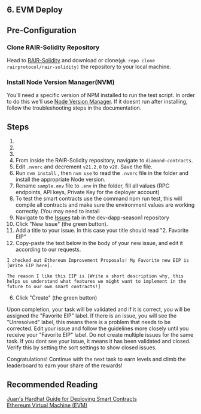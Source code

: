 ## 6. EVM Deploy

## Pre-Configuration
### Clone RAIR-Solidity Repository
Head to [RAIR-Solidity](https://github.com/rairprotocol/rair-solidity) and download or clone(```gh repo clone rairprotocol/rair-solidity)``` the repository to your local machine. 
### Install Node Version Manager(NVM)
You'll need a specific version of NPM installed to run the test script. In order to do this we'll use [Node Version Manager](https://github.com/nvm-sh/nvm?tab=readme-ov-file#installing-and-updating). If it doesnt run after installing, follow the troubleshooting steps in the documentation.

## Steps
1. 
2. 
3. 
4. From inside the RAIR-Solidity repository, navigate to ```diamond-contracts```.
5. Edit ```.nvmrc``` and decrement ```v21.2.0``` to ```v20```. Save the file.
6. Run ```nvm install``` , then ```nvm use``` to read the ```.nvmrc``` file in the folder and install the appropriate Node version.
7. Rename ```sample.env``` file to ```.env``` in the folder, fill all values (RPC endpoints, API keys, Private Key for the deployer account)
8. To test the smart contracts use the command npm run test, this will compile all contracts and make sure the environment values are working correctly. (You may need to install 
9. Navigate to the [Issues](https://github.com/rairprotocol/dev-dapp-season1/issues) tab in the dev-dapp-season1 repository
10. Click "New Issue" (the green button).
11. Add a title to your issue. In this case your title should read "2. Favorite EIP"
12. Copy-paste the text below in the body of your new issue, and edit it according to our requests.
```
I checked out Ethereum Improvement Proposals! My Favorite new EIP is [Write EIP here].

The reason I like this EIP is [Write a short description why, this helps us understand what features we might want to implement in the future to our own smart contracts!]
```
6. Click "Create" (the green button)

Upon completion, your task will be validated and if it is correct, you will be assigned the "Favorite EIP" label. If there is an issue, you will see the "Unresolved" label, this means there is a problem that needs to be corrected. Edit your issue and follow the guidelines more closely until you receive your "Favorite EIP" label. Do not create multiple issues for the same task. If you dont see your issue, it means it has been validated and closed. Verify this by setting the sort settings to show closed issues.

Congratulations! Continue with the next task to earn levels and climb the leaderboard to earn your share of the rewards!

## Recommended Reading 
[Juan's Hardhat Guide for Deploying Smart Contracts](https://github.com/rairprotocol/rair-solidity/blob/main/GUIDE.MD)\
[Ethereum Virtual Machine (EVM)](https://ethereum.org/en/developers/docs/evm/)

